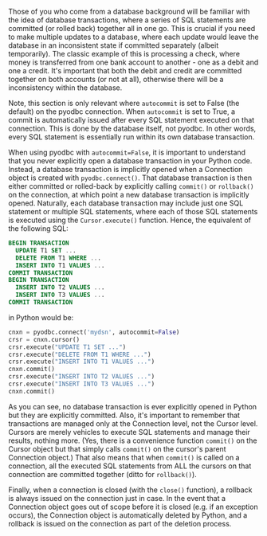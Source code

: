 Those of you who come from a database background will be familiar with the idea of database transactions, where a series of SQL statements are committed (or rolled back) together all in one go. This is crucial if you need to make multiple updates to a database, where each update would leave the database in an inconsistent state if committed separately (albeit temporarily). The classic example of this is processing a check, where money is transferred from one bank account to another - one as a debit and one a credit. It's important that both the debit and credit are committed together on both accounts (or not at all), otherwise there will be a inconsistency within the database.

Note, this section is only relevant where `autocommit` is set to False (the default) on the pyodbc connection. When `autocommit` is set to True, a commit is automatically issued after every SQL statement executed on that connection.  This is done by the database itself, not pyodbc. In other words, every SQL statement is essentially run within its own database transaction.

When using pyodbc with `autocommit=False`, it is important to understand that you never explicitly open a database transaction in your Python code. Instead, a database transaction is implicitly opened when a Connection object is created with `pyodbc.connect()`. That database transaction is then either committed or rolled-back by explicitly calling `commit()` or `rollback()` on the connection, at which point a new database transaction is implicitly opened. Naturally, each database transaction may include just one SQL statement or multiple SQL statements, where each of those SQL statements is executed using the `Cursor.execute()` function.  Hence, the equivalent of the following SQL:
```sql
BEGIN TRANSACTION
  UPDATE T1 SET ...
  DELETE FROM T1 WHERE ...
  INSERT INTO T1 VALUES ...
COMMIT TRANSACTION
BEGIN TRANSACTION
  INSERT INTO T2 VALUES ...
  INSERT INTO T3 VALUES ...
COMMIT TRANSACTION
```
in Python would be:
```python
cnxn = pyodbc.connect('mydsn', autocommit=False)
crsr = cnxn.cursor()
crsr.execute("UPDATE T1 SET ...")
crsr.execute("DELETE FROM T1 WHERE ...")
crsr.execute("INSERT INTO T1 VALUES ...")
cnxn.commit()
crsr.execute("INSERT INTO T2 VALUES ...")
crsr.execute("INSERT INTO T3 VALUES ...")
cnxn.commit()
```
As you can see, no database transaction is ever explicitly opened in Python but they are explicitly committed. Also, it's important to remember that transactions are managed only at the Connection level, not the Cursor level.  Cursors are merely vehicles to execute SQL statements and manage their results, nothing more.  (Yes, there is a convenience function `commit()` on the Cursor object but that simply calls `commit()` on the cursor's parent Connection object.)  That also means that when `commit()` is called on a connection, all the executed SQL statements from ALL the cursors on that connection are committed together (ditto for `rollback()`).

Finally, when a connection is closed (with the `close()` function), a rollback is always issued on the connection just in case. In the event that a Connection object goes out of scope before it is closed (e.g. if an exception occurs), the Connection object is automatically deleted by Python, and a rollback is issued on the connection as part of the deletion process.